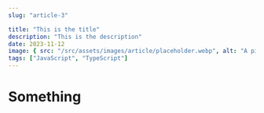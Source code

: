 ```yaml
---
slug: "article-3"

title: "This is the title"
description: "This is the description"
date: 2023-11-12
image: { src: "/src/assets/images/article/placeholder.webp", alt: "A picture" }
tags: ["JavaScript", "TypeScript"]
---
```


# Something
